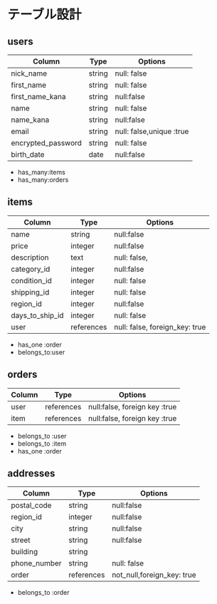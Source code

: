 # テーブル設計

## users

| Column             | Type   | Options                  |
| ------------------ | ------ | ------------------------ |
| nick_name          | string | null: false              |
| first_name         | string | null: false              |
| first_name_kana    | string | null:false               |
| name               | string | null: false              |
| name_kana          | string | null:false               |
| email              | string | null: false,unique :true |
| encrypted_password | string | null: false              |
| birth_date         | date   | null:false               |

- has_many:items
- has_many:orders


## items 

| Column        | Type       | Options                        |
| ------------- | ---------- | ------------------------------ |
| name          | string     | null:false                     |
| price         | integer    | null:false                     |
|description    | text       | null: false,                   |
|category_id    | integer    | null:false                     |
|condition_id   | integer    | null: false                    |
|shipping_id    | integer    | null: false                    |
|region_id      | integer    | null:false                     |
|days_to_ship_id| integer    | null: false                    |
|user           | references | null: false, foreign_key: true |

- has_one :order
- belongs_to:user


## orders

| Column      | Type       | Options                        |
| ------------| ---------- | ------------------------------ |
| user        | references | null:false, foreign key :true   |
| item        | references | null:false, foreign key :true   |

- belongs_to :user
- belongs_to :item
- has_one :order


## addresses

| Column      | Type       | Options                      |
| ------------| ---------- | ---------------------------- |
|postal_code  |string      | null:false                   |
|region_id    |integer     | null:false                   |
|city         |string      | null:false                   |
|street       |string      | null:false                   |
| building    |string      |                              |
| phone_number|string      | null: false                  |
| order       |references  |not_null,foreign_key: true    |

- belongs_to :order















